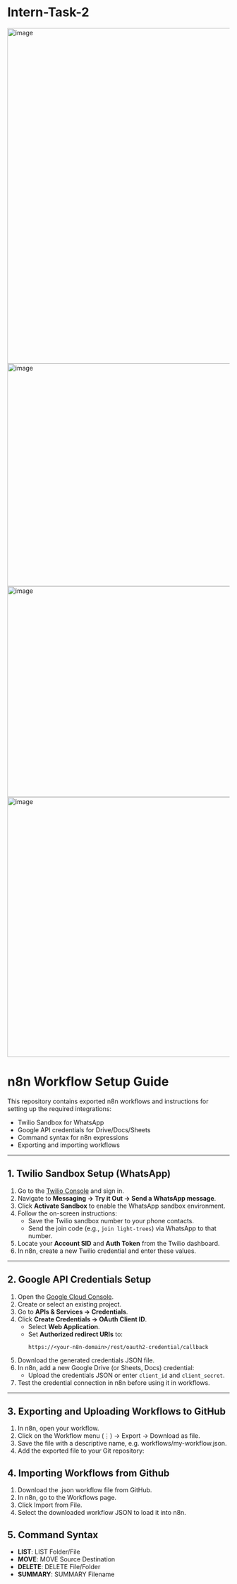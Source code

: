 # Intern-Task-2

<img width="1262" height="760" alt="image" src="https://github.com/user-attachments/assets/d94c6269-db2d-4558-9bc0-0a4126dddcc3" />

<img width="1229" height="505" alt="image" src="https://github.com/user-attachments/assets/48b3658e-1942-408c-87be-4fe6cbca1b57" />

<img width="1263" height="478" alt="image" src="https://github.com/user-attachments/assets/02b7e56a-9c76-453f-9cfc-619eb7f20725" />

<img width="1564" height="589" alt="image" src="https://github.com/user-attachments/assets/17c37949-6021-43f3-b4dc-2992700f9ec9" />


# n8n Workflow Setup Guide

This repository contains exported n8n workflows and instructions for setting up the required integrations:

- Twilio Sandbox for WhatsApp
- Google API credentials for Drive/Docs/Sheets
- Command syntax for n8n expressions
- Exporting and importing workflows

---

## 1. Twilio Sandbox Setup (WhatsApp)

1. Go to the [Twilio Console](https://www.twilio.com/console) and sign in.
2. Navigate to **Messaging → Try it Out → Send a WhatsApp message**.
3. Click **Activate Sandbox** to enable the WhatsApp sandbox environment.
4. Follow the on-screen instructions:
   - Save the Twilio sandbox number to your phone contacts.
   - Send the join code (e.g., `join light-trees`) via WhatsApp to that number.
5. Locate your **Account SID** and **Auth Token** from the Twilio dashboard.
6. In n8n, create a new Twilio credential and enter these values.

---

## 2. Google API Credentials Setup

1. Open the [Google Cloud Console](https://console.cloud.google.com/).
2. Create or select an existing project.
3. Go to **APIs & Services → Credentials**.
4. Click **Create Credentials → OAuth Client ID**.
   - Select **Web Application**.
   - Set **Authorized redirect URIs** to:
     ```
     https://<your-n8n-domain>/rest/oauth2-credential/callback
     ```
5. Download the generated credentials JSON file.
6. In n8n, add a new Google Drive (or Sheets, Docs) credential:
   - Upload the credentials JSON or enter `client_id` and `client_secret`.
7. Test the credential connection in n8n before using it in workflows.

---

## 3. Exporting and Uploading Workflows to GitHub

1. In n8n, open your workflow.
2. Click on the Workflow menu (⋮) → Export → Download as file.
3. Save the file with a descriptive name, e.g. workflows/my-workflow.json.
4. Add the exported file to your Git repository:

## 4. Importing Workflows from Github

1. Download the .json workflow file from GitHub.
2. In n8n, go to the Workflows page.
3. Click Import from File.
4. Select the downloaded workflow JSON to load it into n8n.

## 5. Command Syntax

- **LIST**: LIST Folder/File
- **MOVE**: MOVE Source Destination
- **DELETE**: DELETE File/Folder
- **SUMMARY**: SUMMARY Filename

